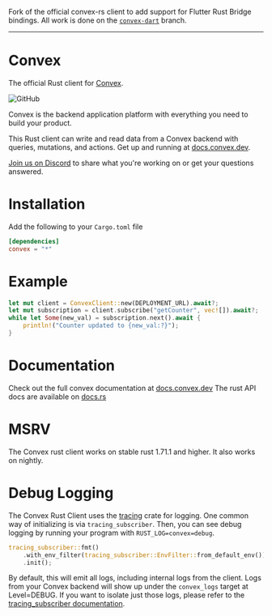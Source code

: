 Fork of the official convex-rs client to add support for Flutter Rust Bridge bindings.
All work is done on the [`convex-dart`](https://github.com/dickermoshe/convex-rs/tree/convex-dart) branch.

---

# Convex

The official Rust client for [Convex](https://convex.dev/).

![GitHub](https://img.shields.io/github/license/get-convex/convex-rs)

Convex is the backend application platform with everything you need to build
your product.

This Rust client can write and read data from a Convex backend with queries,
mutations, and actions. Get up and running at
[docs.convex.dev](https://docs.convex.dev/introduction/).

[Join us on Discord](https://www.convex.dev/community) to share what you're
working on or get your questions answered.

# Installation

Add the following to your `Cargo.toml` file

```toml
[dependencies]
convex = "*"
```

# Example

```rust
let mut client = ConvexClient::new(DEPLOYMENT_URL).await?;
let mut subscription = client.subscribe("getCounter", vec![]).await?;
while let Some(new_val) = subscription.next().await {
    println!("Counter updated to {new_val:?}");
}
```

# Documentation

Check out the full convex documentation at
[docs.convex.dev](https://docs.convex.dev/introduction/) The rust API docs are
available on [docs.rs](https://docs.rs/convex/latest/convex/)

# MSRV

The Convex rust client works on stable rust 1.71.1 and higher. It also works on
nightly.

# Debug Logging

The Convex Rust Client uses the
[tracing](https://docs.rs/tracing/latest/tracing/) crate for logging. One common
way of initializing is via `tracing_subscriber`. Then, you can see debug logging
by running your program with `RUST_LOG=convex=debug`.

```rust
tracing_subscriber::fmt()
    .with_env_filter(tracing_subscriber::EnvFilter::from_default_env())
    .init();
```

By default, this will emit all logs, including internal logs from the client.
Logs from your Convex backend will show up under the `convex_logs` target at
Level=DEBUG. If you want to isolate just those logs, please refer to the
[tracing_subscriber documentation](https://docs.rs/tracing-subscriber/latest/tracing_subscriber/layer/index.html#filtering-with-layers).
